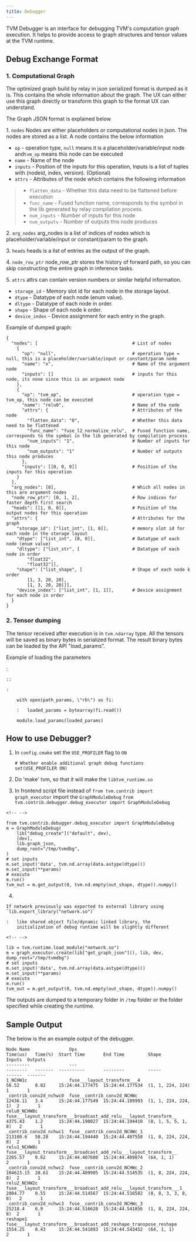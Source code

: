 ```yaml
---
title: Debugger
---
```


TVM Debugger is an interface for debugging TVM\'s computation graph
execution. It helps to provide access to graph structures and tensor
values at the TVM runtime.

## Debug Exchange Format

### 1. Computational Graph

The optimized graph build by relay in json serialized format is dumped
as it is. This contains the whole information about the graph. The UX
can either use this graph directly or transform this graph to the format
UX can understand.

The Graph JSON format is explained below

1\. `nodes` Nodes are either placeholders or computational nodes in
json. The nodes are stored as a list. A node contains the below
information

-   `op` - operation type, `null` means it is a
    placeholder/variable/input node and`tvm_op` means this node can be
    executed
-   `name` - Name of the node
-   `inputs` - Position of the inputs for this operation, Inputs is a
    list of tuples with (nodeid, index, version). (Optional)
-   `attrs` - Attributes of the node which contains the following
    information

> -   `flatten_data` - Whether this data need to be flattened before
>     execution
> -   `func_name` - Fused function name, corresponds to the symbol in
>     the lib generated by relay compilation process.
> -   `num_inputs` - Number of inputs for this node
> -   `num_outputs` - Number of outputs this node produces

2\. `arg_nodes` arg_nodes is a list of indices of nodes which is
placeholder/variable/input or constant/param to the graph.

3\. `heads` heads is a list of entries as the output of the graph.

4\. `node_row_ptr` node_row_ptr stores the history of forward path, so
you can skip constructing the entire graph in inference tasks.

5\. `attrs` attrs can contain version numbers or similar helpful
information.

-   `storage_id` - Memory slot id for each node in the storage layout.
-   `dtype` - Datatype of each node (enum value).
-   `dltype` - Datatype of each node in order.
-   `shape` - Shape of each node k order.
-   `device_index` - Device assignment for each entry in the graph.

Example of dumped graph:

    {
      "nodes": [                                    # List of nodes
        {
          "op": "null",                             # operation type = null, this is a placeholder/variable/input or constant/param node
          "name": "x",                              # Name of the argument node
          "inputs": []                              # inputs for this node, its none since this is an argument node
        },
        {
          "op": "tvm_op",                           # operation type = tvm_op, this node can be executed
          "name": "relu0",                          # Name of the node
          "attrs": {                                # Attributes of the node
            "flatten_data": "0",                    # Whether this data need to be flattened
            "func_name": "fuse_l2_normalize_relu",  # Fused function name, corresponds to the symbol in the lib generated by compilation process
            "num_inputs": "1",                      # Number of inputs for this node
            "num_outputs": "1"                      # Number of outputs this node produces
          },
          "inputs": [[0, 0, 0]]                     # Position of the inputs for this operation
        }
      ],
      "arg_nodes": [0],                             # Which all nodes in this are argument nodes
      "node_row_ptr": [0, 1, 2],                    # Row indices for faster depth first search
      "heads": [[1, 0, 0]],                         # Position of the output nodes for this operation
      "attrs": {                                    # Attributes for the graph
        "storage_id": ["list_int", [1, 0]],         # memory slot id for each node in the storage layout
        "dtype": ["list_int", [0, 0]],              # Datatype of each node (enum value)
        "dltype": ["list_str", [                    # Datatype of each node in order
            "float32",
            "float32"]],
        "shape": ["list_shape", [                   # Shape of each node k order
            [1, 3, 20, 20],
            [1, 3, 20, 20]]],
        "device_index": ["list_int", [1, 1]],       # Device assignment for each node in order
      }
    }

### 2. Tensor dumping

The tensor received after execution is in `tvm.ndarray` type. All the
tensors will be saved as binary bytes in serialized format. The result
binary bytes can be loaded by the API \"load_params\".

Example of loading the parameters

:   

    ::

    :   

        with open(path_params, \"rb\") as fi:

        :   loaded_params = bytearray(fi.read())

        module.load_params(loaded_params)

## How to use Debugger?

1.  In `config.cmake` set the `USE_PROFILER` flag to `ON`

        # Whether enable additional graph debug functions
        set(USE_PROFILER ON)

2.  Do \'make\' tvm, so that it will make the `libtvm_runtime.so`

3.  In frontend script file instead of
    `from tvm.contrib import graph_executor` import the
    `GraphModuleDebug`
    `from tvm.contrib.debugger.debug_executor import GraphModuleDebug`

```{=html}
<!-- -->
```
    from tvm.contrib.debugger.debug_executor import GraphModuleDebug
    m = GraphModuleDebug(
        lib["debug_create"]("default", dev),
        [dev],
        lib.graph_json,
        dump_root="/tmp/tvmdbg",
    )
    # set inputs
    m.set_input('data', tvm.nd.array(data.astype(dtype)))
    m.set_input(**params)
    # execute
    m.run()
    tvm_out = m.get_output(0, tvm.nd.empty(out_shape, dtype)).numpy()

4.  

    If network previously was exported to external library using `lib.export_library("network.so")`

    :   like shared object file/dynamic linked library, the
        initialization of debug runtime will be slightly different

```{=html}
<!-- -->
```
    lib = tvm.runtime.load_module("network.so")
    m = graph_executor.create(lib["get_graph_json"](), lib, dev, dump_root="/tmp/tvmdbg")
    # set inputs
    m.set_input('data', tvm.nd.array(data.astype(dtype)))
    m.set_input(**params)
    # execute
    m.run()
    tvm_out = m.get_output(0, tvm.nd.empty(out_shape, dtype)).numpy()

The outputs are dumped to a temporary folder in `/tmp` folder or the
folder specified while creating the runtime.

## Sample Output

The below is the an example output of the debugger.

    Node Name               Ops                                                                  Time(us)   Time(%)  Start Time       End Time         Shape                Inputs  Outputs
    ---------               ---                                                                  --------   -------  ----------       --------         -----                ------  -------
    1_NCHW1c                fuse___layout_transform___4                                          56.52      0.02     15:24:44.177475  15:24:44.177534  (1, 1, 224, 224)     1       1
    _contrib_conv2d_nchwc0  fuse__contrib_conv2d_NCHWc                                           12436.11   3.4      15:24:44.177549  15:24:44.189993  (1, 1, 224, 224, 1)  2       1
    relu0_NCHW8c            fuse___layout_transform___broadcast_add_relu___layout_transform__    4375.43    1.2      15:24:44.190027  15:24:44.194410  (8, 1, 5, 5, 1, 8)   2       1
    _contrib_conv2d_nchwc1  fuse__contrib_conv2d_NCHWc_1                                         213108.6   58.28    15:24:44.194440  15:24:44.407558  (1, 8, 224, 224, 8)  2       1
    relu1_NCHW8c            fuse___layout_transform___broadcast_add_relu___layout_transform__    2265.57    0.62     15:24:44.407600  15:24:44.409874  (64, 1, 1)           2       1
    _contrib_conv2d_nchwc2  fuse__contrib_conv2d_NCHWc_2                                         104623.15  28.61    15:24:44.409905  15:24:44.514535  (1, 8, 224, 224, 8)  2       1
    relu2_NCHW2c            fuse___layout_transform___broadcast_add_relu___layout_transform___1  2004.77    0.55     15:24:44.514567  15:24:44.516582  (8, 8, 3, 3, 8, 8)   2       1
    _contrib_conv2d_nchwc3  fuse__contrib_conv2d_NCHWc_3                                         25218.4    6.9      15:24:44.516628  15:24:44.541856  (1, 8, 224, 224, 8)  2       1
    reshape1                fuse___layout_transform___broadcast_add_reshape_transpose_reshape    1554.25    0.43     15:24:44.541893  15:24:44.543452  (64, 1, 1)           2       1
